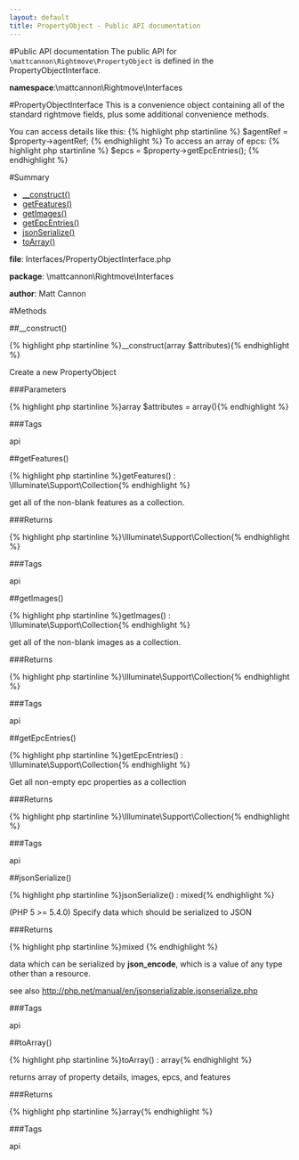 ```yaml
---
layout: default
title: PropertyObject - Public API documentation
---
```

#Public API documentation
The public API for ```\mattcannon\Rightmove\PropertyObject``` is defined in the PropertyObjectInterface.

__namespace__:\mattcannon\Rightmove\Interfaces

#PropertyObjectInterface
This is a convenience object containing all of the standard rightmove fields, plus some additional convenience methods.

You can access details like this:
{% highlight php startinline %}
$agentRef = $property->agentRef;
{% endhighlight %}
To access an array of epcs:
{% highlight php startinline %}
$epcs = $property->getEpcEntries();
{% endhighlight %}

#Summary

* [__construct()](#construct)
* [getFeatures()](#getFeatures)
* [getImages()](#getImages)
* [getEpcEntries()](#getEpcEntries)
* [jsonSerialize()](#jsonSerialize)
* [toArray()](#toArray)

__file__: Interfaces/PropertyObjectInterface.php

__package__: \mattcannon\Rightmove\Interfaces

__author__: Matt Cannon

#Methods

##__construct()

{% highlight php startinline %}__construct(array $attributes){% endhighlight %}

Create a new PropertyObject

###Parameters

{% highlight php startinline %}array	$attributes	= array(){% endhighlight %}

###Tags

api	

##getFeatures()

{% highlight php startinline %}getFeatures() : \Illuminate\Support\Collection{% endhighlight %}

get all of the non-blank features as a collection.

###Returns

{% highlight php startinline %}\Illuminate\Support\Collection{% endhighlight %}

###Tags

api	

##getImages()

{% highlight php startinline %}getImages() : \Illuminate\Support\Collection{% endhighlight %}

get all of the non-blank images as a collection.

###Returns

{% highlight php startinline %}\Illuminate\Support\Collection{% endhighlight %}

###Tags

api	

##getEpcEntries()

{% highlight php startinline %}getEpcEntries() : \Illuminate\Support\Collection{% endhighlight %}

Get all non-empty epc properties as a collection

###Returns

{% highlight php startinline %}\Illuminate\Support\Collection{% endhighlight %}

###Tags

api
	
##jsonSerialize()

{% highlight php startinline %}jsonSerialize() : mixed{% endhighlight %}

(PHP 5 >= 5.4.0) Specify data which should be serialized to JSON

###Returns

{% highlight php startinline %}mixed {% endhighlight %}

data which can be serialized by __json_encode__, which is a value of any type other than a resource.

see also
http://php.net/manual/en/jsonserializable.jsonserialize.php

###Tags

api	

##toArray()

{% highlight php startinline %}toArray() : array{% endhighlight %}

returns array of property details, images, epcs, and features

###Returns

{% highlight php startinline %}array{% endhighlight %}

###Tags

api
